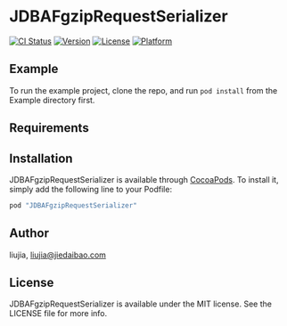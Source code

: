 # JDBAFgzipRequestSerializer

[![CI Status](http://img.shields.io/travis/liujia/JDBAFgzipRequestSerializer.svg?style=flat)](https://travis-ci.org/liujia/JDBAFgzipRequestSerializer)
[![Version](https://img.shields.io/cocoapods/v/JDBAFgzipRequestSerializer.svg?style=flat)](http://cocoapods.org/pods/JDBAFgzipRequestSerializer)
[![License](https://img.shields.io/cocoapods/l/JDBAFgzipRequestSerializer.svg?style=flat)](http://cocoapods.org/pods/JDBAFgzipRequestSerializer)
[![Platform](https://img.shields.io/cocoapods/p/JDBAFgzipRequestSerializer.svg?style=flat)](http://cocoapods.org/pods/JDBAFgzipRequestSerializer)

## Example

To run the example project, clone the repo, and run `pod install` from the Example directory first.

## Requirements

## Installation

JDBAFgzipRequestSerializer is available through [CocoaPods](http://cocoapods.org). To install
it, simply add the following line to your Podfile:

```ruby
pod "JDBAFgzipRequestSerializer"
```

## Author

liujia, liujia@jiedaibao.com

## License

JDBAFgzipRequestSerializer is available under the MIT license. See the LICENSE file for more info.
